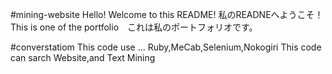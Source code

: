 #mining-website
Hello! Welcome to this README! 私のREADNEへようこそ！
This is one of the portfolio　これは私のポートフォリオです。

#converstatiom 
This code use ...
Ruby,MeCab,Selenium,Nokogiri
This code can sarch Website,and Text Mining

#
